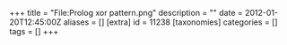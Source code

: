 +++
title = "File:Prolog xor pattern.png"
description = ""
date = 2012-01-20T12:45:00Z
aliases = []
[extra]
id = 11238
[taxonomies]
categories = []
tags = []
+++


